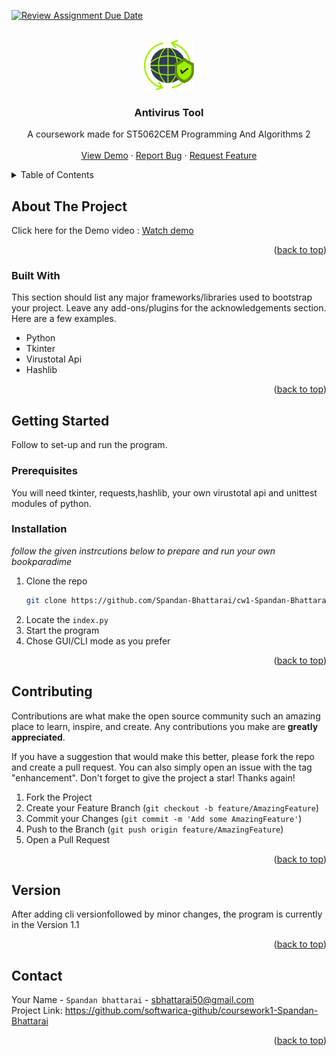[![Review Assignment Due Date](https://classroom.github.com/assets/deadline-readme-button-24ddc0f5d75046c5622901739e7c5dd533143b0c8e959d652212380cedb1ea36.svg)](https://classroom.github.com/a/-AJbz-vd)


<a name="readme-top"></a>

<!-- PROJECT LOGO -->
<br />
<div align="center">
  <a href="https://github.com/Spandan-Bhattarai/cw1-Spandan-Bhattarai">
    <img src="logo.png" alt="Logo" width="80" height="80">
  </a>

  <h3 align="center">Antivirus Tool</h3>

  <p align="center">
    A coursework made for ST5062CEM Programming And Algorithms 2
    <br />
    <br />
    <a href="">View Demo</a>
    ·
    <a href="https://github.com/softwarica-github/coursework1-Spandan-Bhattarai/issues">Report Bug</a>
    ·
    <a href="https://github.com/softwarica-github/coursework1-Spandan-Bhattarai/issues">Request Feature</a>
  </p>
</div>



<!-- TABLE OF CONTENTS -->
<details>
  <summary>Table of Contents</summary>
  <ol>
    <li>
      <a href="#about-the-project">About The Project</a>
      <ul>
        <li><a href="#built-with">Built With</a></li>
      </ul>
    </li>
    <li>
      <a href="#getting-started">Getting Started</a>
      <ul>
        <li><a href="#prerequisites">Prerequisites</a></li>
        <li><a href="#installation">Installation</a></li>
      </ul>
    </li>
    <li><a href="#contributing">Contributing</a></li>
    <li><a href="#version">Version</a></li>
    <li><a href="#contact">Contact</a></li>
  </ol>
</details>



<!-- ABOUT THE PROJECT -->
## About The Project

Click here for the Demo video : <a href="...." target="_blank"> Watch demo</a>


<p align="right">(<a href="#readme-top">back to top</a>)</p>



### Built With

This section should list any major frameworks/libraries used to bootstrap your project. Leave any add-ons/plugins for the acknowledgements section. Here are a few examples.

* Python
* Tkinter
* Virustotal Api
* Hashlib

<p align="right">(<a href="#readme-top">back to top</a>)</p>



<!-- GETTING STARTED -->
## Getting Started

Follow to set-up and run the program.

### Prerequisites

You will need tkinter, requests,hashlib, your own virustotal api and unittest modules of python.

### Installation

_follow the given instrcutions below to prepare and run your own bookparadime_

1. Clone the repo
   ```sh
   git clone https://github.com/Spandan-Bhattarai/cw1-Spandan-Bhattarai.git
   ```
3. Locate the `index.py`
4. Start the program
5. Chose GUI/CLI mode as you prefer

<p align="right">(<a href="#readme-top">back to top</a>)</p>



<!-- CONTRIBUTING -->
## Contributing

Contributions are what make the open source community such an amazing place to learn, inspire, and create. Any contributions you make are **greatly appreciated**.

If you have a suggestion that would make this better, please fork the repo and create a pull request. You can also simply open an issue with the tag "enhancement".
Don't forget to give the project a star! Thanks again!

1. Fork the Project
2. Create your Feature Branch (`git checkout -b feature/AmazingFeature`)
3. Commit your Changes (`git commit -m 'Add some AmazingFeature'`)
4. Push to the Branch (`git push origin feature/AmazingFeature`)
5. Open a Pull Request

<p align="right">(<a href="#readme-top">back to top</a>)</p>



<!-- Version -->
## Version

After adding cli versionfollowed by minor changes, the program is currently in the Version 1.1

<p align="right">(<a href="#readme-top">back to top</a>)</p>



<!-- CONTACT -->
## Contact

Your Name -    `Spandan bhattarai` - sbhattarai50@gmail.com<br>
Project Link: https://github.com/softwarica-github/coursework1-Spandan-Bhattarai

<p align="right">(<a href="#readme-top">back to top</a>)</p>
